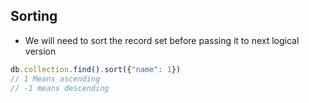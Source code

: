 ## Sorting
- We will need to sort the record set before passing it to next logical version
```js
db.collection.find().sort({"name": 1})
// 1 Means ascending
// -1 means descending
```
